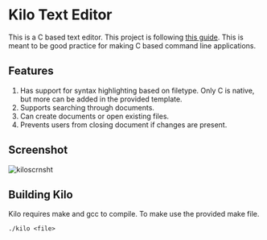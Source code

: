 # Kilo Text Editor
This is a C based text editor. This project is following [this guide](http://viewsourcecode.org/snaptoken/kilo/index.html). This is meant to be good practice for making C based command line applications.
## Features
1. Has support for syntax highlighting based on filetype. Only C is native, but more can be added in the provided template.
2. Supports searching through documents.
3. Can create documents or open existing files.
4. Prevents users from closing document if changes are present.
## Screenshot
![kiloscrnsht](https://i.imgur.com/edA9nYd.png)
## Building Kilo
Kilo requires make and gcc to compile. To make use the provided make file.
```make
./kilo <file>
```
